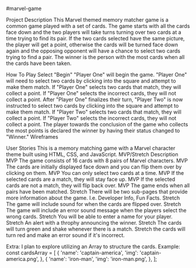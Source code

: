 #marvel-game

Project Description
This Marvel themed memory matcher game is a common game played with a set of cards. The game starts with all the cards face down and the two players will take turns turning over two cards at a time trying to find its pair. If the two cards selected have the same picture, the player will get a point, otherwise the cards will be turned face down again and the opposing opponent will have a chance to select two cards trying to find a pair. The winner is the person with the most cards when all the cards have been taken.

How To Play
Select "Begin"
"Player One" will begin the game. "Player One" will need to select two cards by clicking into the square and attempt to make them match.
If "Player One" selects two cards that match, they will collect a point. If "Player One" selects the incorrect cards, they will not collect a point.
After "Player One" finalizes their turn, "Player Two" is now instructed to select two cards by clicking into the square and attempt to make them match.
If "Player Two" selects two cards that match, they will collect a point. If "Player Two" selects the incorrect cards, they will not collect a point.
The player towards the conclusion of the game who collects the most points is declared the winner by having their status changed to "Winner."
Wireframes


User Stories
This is a memory matching game with a Marvel character theme built using HTML, CSS, and JavaScript.
MVP/Stretch
Description
MVP
The game consists of 16 cards with 8 pairs of Marvel characters.
MVP
The cards are initially displayed face down and you can flip them over by clicking on them.
MVP
You can only select two cards at a time.
MVP
If the selected cards are a match, they will stay face up.
MVP
If the selected cards are not a match, they will flip back over.
MVP
The game ends when all pairs have been matched.
Stretch
There will be two sub-pages that provide more information about the game. I.e. Developer Info, Fun Facts.
Stretch
The game will include sound for when the cards are flipped over.
Stretch
The game will include an error sound message when the players select the wrong cards.
Stretch
You will be able to enter a name for your player.
Stretch
An alert with a throphy announcing the winner.
Stretch
The cards will turn green and shake whenever there is a match.
Stretch
the cards will turn red and make an error sound if it's incorrect.

Extra:
I plan to explore utilizing an Array to structure the cards. Example:
const cardsArray = [
  {
    'name': 'captain-america',
    'img': 'captain-america.png',
  },
  {
    'name': 'iron-man',
    'img': 'iron-man.png',
  },
  ];

